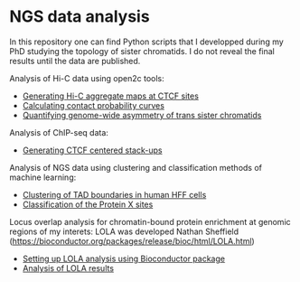 # NGS data analysis

In this repository one can find Python scripts that I developped during my PhD studying the topology of sister chromatids. I do not reveal the final results until the data are published. 

Analysis of Hi-C data using open2c tools: 

- [Generating Hi-C aggregate maps at CTCF sites](https://github.com/sonkoles29/NGS_data_analysis/blob/main/HiC_aggregate_maps_CTCF.ipynb)
- [Calculating contact probability curves](https://github.com/sonkoles29/NGS_data_analysis/blob/main/Normalized_scaling_plots.ipynb)
- [Quantifying genome-wide asymmetry of trans sister chromatids](https://github.com/sonkoles29/NGS_data_analysis/blob/main/Histograms_cross_score_SMC3_WT.ipynb)

Analysis of ChIP-seq data: 

- [Generating CTCF centered stack-ups](https://github.com/sonkoles29/NGS_data_analysis/blob/main/Generate_stacks_around_CTCF.ipynb)

Analysis of NGS data using clustering and classification methods of machine learning:

- [Clustering of TAD boundaries in human HFF cells](https://github.com/sonkoles29/NGS_data_analysis/blob/main/Cluster_analysis_HFF_TAD_boundaries.ipynb)
- [Classification of the Protein X sites](https://github.com/sonkoles29/NGS_data_analysis/blob/main/Random_forest_classifer.ipynb)

Locus overlap analysis for chromatin-bound protein enrichment at genomic regions of my interets:
LOLA was developed Nathan Sheffield (https://bioconductor.org/packages/release/bioc/html/LOLA.html)

- [Setting up LOLA analysis using Bioconductor package](https://github.com/sonkoles29/NGS_data_analysis/blob/main/Lola_enrichment_Analysis_CTCF.R)
- [Analysis of LOLA results](https://github.com/sonkoles29/NGS_data_analysis/blob/main/LOLA_results_HeLa_WT.ipynb)




